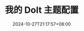 ---
title: "我的 DoIt 主题配置"
subtitle: ""
description: ""
date: 2024-10-27T21:17:57+08:00
lastmod: 2024-10-27T21:17:57+08:00
draft: true

# 文章特色图片
featuredImage: "featured-img"
# 首页预览特色图片
featuredImagePreview: "featured-img"

# 标签
tags: []
# 分类
categories: [""]
# 系列(如果下面这一行注释掉，就不会显示系列为空了)
# series: []
# 从主页面中去除
hiddenFromHomePage: false
# 从搜索中去除
hiddenFromSearch: false

lightgallery: false

# 否开启表格排序
table:
  sort: false

toc:
  enable: true

comment:
  utterances:
    enable: true
  waline:
    enable: false
  disqus:
    enable: false
---